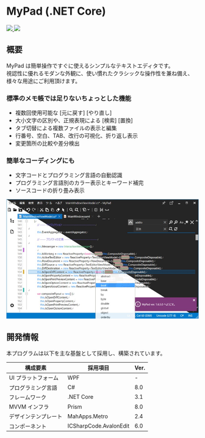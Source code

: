 # MyPad (.NET Core)

<div>
  <a href="https://www.microsoft.com/ja-jp/p/mypad-%E3%83%86%E3%82%AD%E3%82%B9%E3%83%88%E3%82%A8%E3%83%87%E3%82%A3%E3%82%BF/9pp2600zm2jd">
    <img src="https://img.shields.io/badge/-Microsoft Store-017ACC.svg?logo=microsoft&style=flat-square">
  </a>
  <a href="https://github.com/kawasawa/MyPad.NetCore/blob/master/LICENSE.txt">
    <img src="https://img.shields.io/github/license/kawasawa/MyPad.NetCore.svg?style=flat-square">
  </a>
</div>

## 概要

MyPad は簡単操作ですぐに使えるシンプルなテキストエディタです。  
視認性に優れるモダンな外観に、使い慣れたクラシックな操作性を兼ね備え、様々な用途にご利用頂けます。

### 標準のメモ帳では足りないちょっとした機能

- 複数回使用可能な [元に戻す] [やり直し]
- 大小文字の区別や、正規表現による [検索] [置換]
- タブ切替による複数ファイルの表示と編集
- 行番号、空白、TAB、改行の可視化、折り返し表示
- 変更箇所の比較や差分検出

### 簡単なコーディングにも

- 文字コードとプログラミング言語の自動認識
- プログラミング言語別のカラー表示とキーワード補完
- ソースコードの折り畳み表示

![mypad](./images/mypad.jpg)

## 開発情報

本プログラムは以下を主な基盤として採用し、構築されています。  

| 構成要素             | 採用項目                  | Ver.   |
|----------------------|---------------------------|--------|
| UI プラットフォーム  | WPF                       | -      |
| プログラミング言語   | C#                        | 8.0    |
| フレームワーク       | .NET Core                 | 3.1    |
| MVVM インフラ        | Prism                     | 8.0    |
| デザインテンプレート | MahApps.Metro             | 2.4    |
| コンポーネント       | ICSharpCode.AvalonEdit    | 6.0    |
